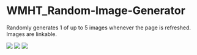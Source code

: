 WMHT_Random-Image-Generator
===========================

Randomly generates 1 of up to 5 images whenever the page is refreshed. Images are linkable.

![](http://pbs.bento.storage.s3.amazonaws.com/hostedbento-prod/filer_public/WMHT/OpenBento_random-image1.jpg)
![](http://pbs.bento.storage.s3.amazonaws.com/hostedbento-prod/filer_public/WMHT/OpenBento_random-image2.jpg)
![](http://pbs.bento.storage.s3.amazonaws.com/hostedbento-prod/filer_public/WMHT/OpenBento_random-image3.jpg)
